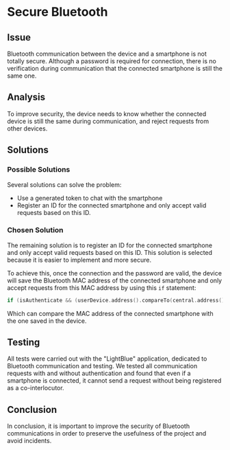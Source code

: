 # Secure Bluetooth

## Issue

Bluetooth communication between the device and a smartphone is not totally secure. Although a password is required for connection, there is no verification during communication that the connected smartphone is still the same one.

## Analysis

To improve security, the device needs to know whether the connected device is still the same during communication, and reject requests from other devices.

## Solutions

### Possible Solutions
Several solutions can solve the problem:
- Use a generated token to chat with the smartphone
- Register an ID for the connected smartphone and only accept valid requests based on this ID. 

### Chosen Solution

The remaining solution is to register an ID for the connected smartphone and only accept valid requests based on this ID. This solution is selected because it is easier to implement and more secure.

To achieve this, once the connection and the password are valid, the device will save the Bluetooth MAC address of the connected smartphone and only accept requests from this MAC address by using this `if` statement:
```c++
if (isAuthenticate && (userDevice.address().compareTo(central.address()) == 0))
```
Which can compare the MAC address of the connected smartphone with the one saved in the device.

## Testing

All tests were carried out with the "LightBlue" application, dedicated to Bluetooth communication and testing. We tested all communication requests with and without authentication and found that even if a smartphone is connected, it cannot send a request without being registered as a co-interlocutor.

## Conclusion

In conclusion, it is important to improve the security of Bluetooth communications in order to preserve the usefulness of the project and avoid incidents.
